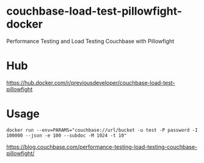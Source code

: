 # couchbase-load-test-pillowfight-docker

Performance Testing and Load Testing Couchbase with Pillowfight

# Hub
https://hub.docker.com/r/previousdeveloper/couchbase-load-test-pillowfight

# Usage

```script
docker run --env=PARAMS="couchbase://url/bucket -u test -P password -I 100000 --json -e 100 --subdoc -M 1024 -t 10"
```


https://blog.couchbase.com/performance-testing-load-testing-couchbase-pillowfight/

